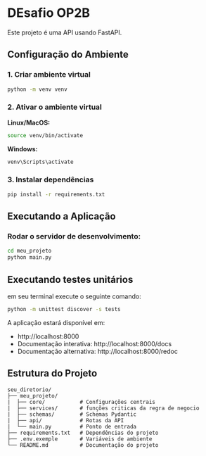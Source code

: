 # DEsafio OP2B

Este projeto é uma API usando FastAPI.

## Configuração do Ambiente

### 1. Criar ambiente virtual

```bash
python -m venv venv
```

### 2. Ativar o ambiente virtual

**Linux/MacOS:**
```bash
source venv/bin/activate
```

**Windows:**
```bash
venv\Scripts\activate
```

### 3. Instalar dependências

```bash
pip install -r requirements.txt
```

## Executando a Aplicação

### Rodar o servidor de desenvolvimento:

```bash
cd meu_projeto
python main.py
```

## Executando testes unitários

em seu terminal execute o seguinte comando:


```bash
python -m unittest discover -s tests 
```


A aplicação estará disponível em:
- http://localhost:8000
- Documentação interativa: http://localhost:8000/docs
- Documentação alternativa: http://localhost:8000/redoc


## Estrutura do Projeto

```
seu_diretorio/
├── meu_projeto/
|  ├── core/           # Configurações centrais
|  ├── services/       # funções criticas da regra de negocio
|  ├── schemas/        # Schemas Pydantic
|  ├── api/            # Rotas da API
|  └── main.py         # Ponto de entrada
├── requirements.txt   # Dependências do projeto
├── .env.exemple       # Variáveis de ambiente
└── README.md          # Documentação do projeto
```